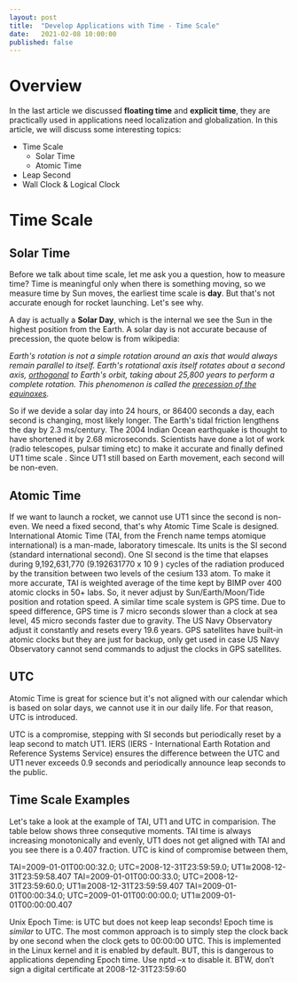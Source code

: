 ```yaml
---
layout: post
title:  "Develop Applications with Time - Time Scale"
date:   2021-02-08 10:00:00
published: false
---
```


# Overview

In the last article we discussed <b>floating time</b> and <b>explicit time</b>, they are practically used in applications need localization and globalization. In this article, we will discuss some interesting topics:

- Time Scale
  - Solar Time
  - Atomic Time
- Leap Second
- Wall Clock & Logical Clock

# Time Scale

## Solar Time
Before we talk about time scale, let me ask you a question, how to measure time? Time is meaningful only when there is something moving, so we measure time by Sun moves, the earliest time scale is **day**. But that's not accurate enough for rocket launching. Let's see why.

A day is actually a **Solar Day**, which is the internal we see the Sun in the highest position from the Earth.  A solar day is not accurate because of precession, the quote below is from wikipedia:

*Earth's rotation is not a simple rotation around an axis that would always remain parallel to itself. Earth's rotational axis itself rotates about a second axis, [orthogonal](https://en.wikipedia.org/wiki/Orthogonality) to Earth's orbit, taking about 25,800 years to perform a complete rotation. This phenomenon is called the [precession of the equinoxes](https://en.wikipedia.org/wiki/Axial_precession).*

So if we devide a solar day into 24 hours, or 86400 seconds a day, each second is changing, most likely longer. The Earth's tidal friction lengthens the day by 2.3 ms/century. The 2004 Indian Ocean earthquake is thought to have shortened it by 2.68 microseconds. Scientists have done a lot of work (radio telescopes, pulsar timing etc) to make it accurate and finally defined UT1 time scale . Since UT1 still based on Earth movement, each second will be non-even.

## Atomic Time
If we want to launch a rocket, we cannot use UT1 since the second is non-even. We need a fixed second, that's why Atomic Time Scale is designed.
International Atomic Time (TAI, from the French name temps atomique international) is a man-made, laboratory timescale. Its units is the SI second (standard international second). One SI second is the time that elapses during 9,192,631,770 (9.192631770 x 10 9 ) cycles of the radiation produced by the transition between two levels of the cesium 133 atom. To make it more accurate, TAI is weighted average of the time kept by BIMP over 400 atomic clocks in 50+ labs. So, it never adjust by Sun/Earth/Moon/Tide position and rotation speed.
A similar time scale system is GPS time. Due to speed difference, GPS time is 7 micro seconds slower than a clock at sea level, 45 micro seconds faster due to gravity. The US Navy Observatory adjust it constantly and resets every 19.6 years. GPS satellites have built-in atomic clocks but they are just for backup, only get used in case US Navy Observatory cannot send commands to adjust the clocks in GPS satellites.

## UTC
Atomic Time is great for science but it's not aligned with our calendar which is based on solar days, we cannot use it in our daily life. For that reason, UTC is introduced.

UTC is a compromise, stepping with SI seconds but periodically reset by a leap second to match UT1. IERS (IERS - International Earth Rotation and Reference Systems Service) ensures the difference between the UTC and UT1 never exceeds 0.9 seconds and periodically announce leap seconds to the public.

## Time Scale Examples
Let's take a look at the example of TAI, UT1 and UTC in comparision. The table below shows three consequtive moments. TAI time is always increasing monotonically and evenly, UT1 does not get aligned with TAI and you see there is a 0.407 fraction. UTC is kind of compromise between them, 

TAI=2009-01-01T00:00:32.0; UTC=2008-12-31T23:59:59.0; UT1≅2008-12-31T23:59:58.407
TAI=2009-01-01T00:00:33.0; UTC=2008-12-31T23:59:60.0; UT1≅2008-12-31T23:59:59.407
TAI=2009-01-01T00:00:34.0; UTC=2009-01-01T00:00:00.0; UT1≅2009-01-01T00:00:00.407



Unix Epoch Time: is UTC but does not keep leap seconds! Epoch time is *similar* to UTC.
The most common approach is to simply step the clock back by one second when the clock gets to 00:00:00 UTC. This is implemented in the Linux kernel and it is enabled by default. BUT, this is dangerous to applications depending Epoch time. Use nptd –x to disable it.
BTW, don’t sign a digital certificate at 2008-12-31T23:59:60

